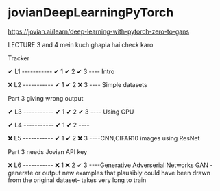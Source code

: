 # jovianDeepLearningPyTorch
https://jovian.ai/learn/deep-learning-with-pytorch-zero-to-gans


LECTURE 3 and 4 mein kuch ghapla hai check karo


Tracker

✔ L1   -----------  ✔ 1     ✔ 2      ✔ 3  ---- Intro

❌ L2   -----------  ✔ 1     ✔ 2      ❌ 3  ---- Simple datasets

Part 3 giving wrong output

✔ L3   -----------  ✔ 1     ✔ 2      ✔ 3   ---- Using GPU

✔ L4   -----------  ✔ 1     ✔ 2 ----

❌ L5   -----------  ✔ 1     ✔ 2      ❌ 3 ----CNN,CIFAR10 images using ResNet

Part 3 needs Jovian API key

❌ L6   -----------  ❌ 1     ❌ 2      ✔ 3 ----Generative Adverserial Networks GAN -generate or output new examples that plausibly could have been drawn from the original dataset- takes very long to train

